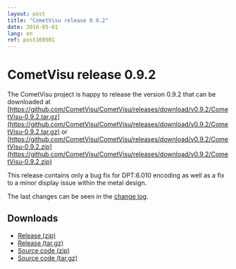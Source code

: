 ```yaml
---
layout: post
title: "CometVisu release 0.9.2"
date: 2016-05-01
lang: en
ref: post160501
---
```


CometVisu release 0.9.2
=======================

The CometVisu project is happy to release the version 0.9.2 that can be downloaded at [https://github.com/CometVisu/CometVisu/releases/download/v0.9.2/CometVisu-0.9.2.tar.gz](https://github.com/CometVisu/CometVisu/releases/download/v0.9.2/CometVisu-0.9.2.tar.gz) or [https://github.com/CometVisu/CometVisu/releases/download/v0.9.2/CometVisu-0.9.2.zip](https://github.com/CometVisu/CometVisu/releases/download/v0.9.2/CometVisu-0.9.2.zip)

This release contains only a bug fix for DPT:6.010 encoding as well as a fix to a minor display issue within the metal design.

The last changes can be seen in the [change log](https://raw.githubusercontent.com/CometVisu/CometVisu/v0.9.2/ChangeLog).

Downloads
---------

* [Release (zip)](https://github.com/CometVisu/CometVisu/releases/download/v0.9.2/CometVisu-0.9.2.zip)
* [Release (tar.gz)](https://github.com/CometVisu/CometVisu/releases/download/v0.9.2/CometVisu-0.9.2.tar.gz)
* [Source code (zip)](https://github.com/CometVisu/CometVisu/archive/v0.9.2.zip)
* [Source code (tar.gz)](https://github.com/CometVisu/CometVisu/archive/v0.9.2.tar.gz)